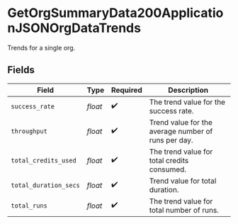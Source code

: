 # GetOrgSummaryData200ApplicationJSONOrgDataTrends

Trends for a single org.


## Fields

| Field                                               | Type                                                | Required                                            | Description                                         |
| --------------------------------------------------- | --------------------------------------------------- | --------------------------------------------------- | --------------------------------------------------- |
| `success_rate`                                      | *float*                                             | :heavy_check_mark:                                  | The trend value for the success rate.               |
| `throughput`                                        | *float*                                             | :heavy_check_mark:                                  | Trend value for the average number of runs per day. |
| `total_credits_used`                                | *float*                                             | :heavy_check_mark:                                  | The trend value for total credits consumed.         |
| `total_duration_secs`                               | *float*                                             | :heavy_check_mark:                                  | Trend value for total duration.                     |
| `total_runs`                                        | *float*                                             | :heavy_check_mark:                                  | The trend value for total number of runs.           |